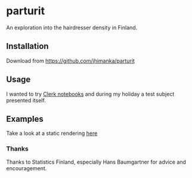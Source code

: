 # parturit

An exploration into the hairdresser density in Finland. 

## Installation

Download from https://github.com/jhimanka/parturit

## Usage

I wanted to try [Clerk notebooks](https://github.com/nextjournal/clerk
"Clerk notebooks") and during my holiday a test subject presented itself.

## Examples

Take a look at a static rendering [here](docs/index.html)

### Thanks

Thanks to Statistics Finland, especially Hans Baumgartner for advice
and encouragement.

